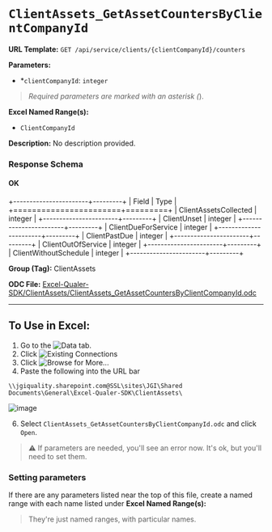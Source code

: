 # `ClientAssets_GetAssetCountersByClientCompanyId`

**URL Template:**
`GET /api/service/clients/{clientCompanyId}/counters`

**Parameters:**
- *`clientCompanyId`: `integer`


> *Required parameters are marked with an asterisk (*).

**Excel Named Range(s):**
- `ClientCompanyId`


**Description:**
No description provided.

### Response Schema

#### OK
+-----------------------+---------+
| Field                 | Type    |
+=======================+=========+
| ClientAssetsCollected | integer |
+-----------------------+---------+
| ClientUnset           | integer |
+-----------------------+---------+
| ClientDueForService   | integer |
+-----------------------+---------+
| ClientPastDue         | integer |
+-----------------------+---------+
| ClientOutOfService    | integer |
+-----------------------+---------+
| ClientWithoutSchedule | integer |
+-----------------------+---------+

**Group (Tag):**
ClientAssets

**ODC File:**
[Excel-Qualer-SDK/ClientAssets/ClientAssets_GetAssetCountersByClientCompanyId.odc](https://github.com/Johnson-Gage-Inspection-Inc/qualer-sdk-odc/blob/main/Excel-Qualer-SDK/ClientAssets/ClientAssets_GetAssetCountersByClientCompanyId.odc)

---

To Use in Excel:
---

1. Go to the ![`Data`](https://github.com/user-attachments/assets/da437a70-57b3-4c5b-bb01-4910ece19ed1)
 tab.
3. Click ![Existing Connections](https://github.com/user-attachments/assets/a2f1ed67-b2e0-4c23-ac90-68c870e60289)
4. Click ![`Browse for More...`](https://github.com/user-attachments/assets/8e698494-6865-41e7-b6fa-043aea81809a)
5. Paste the following into the URL bar
```
\\jgiquality.sharepoint.com@SSL\sites\JGI\Shared Documents\General\Excel-Qualer-SDK\ClientAssets\
```

![image](https://github.com/user-attachments/assets/1e1a8d87-0377-446d-aaf5-d78562991db3)

6. Select `ClientAssets_GetAssetCountersByClientCompanyId.odc` and click `Open`.

> ⚠️ If parameters are needed, you'll see an error now. It's ok, but you'll need to set them.

### Setting parameters
If there are any parameters listed near the top of this file, create a named range with each name listed under **Excel Named Range(s):**
> They're just named ranges, with particular names.
